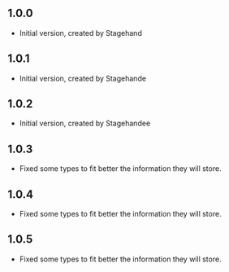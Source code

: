 ## 1.0.0

- Initial version, created by Stagehand

## 1.0.1

- Initial version, created by Stagehande

## 1.0.2

- Initial version, created by Stagehandee

## 1.0.3

- Fixed some types to fit better the information they will store.

## 1.0.4

- Fixed some types to fit better the information they will store.

## 1.0.5

- Fixed some types to fit better the information they will store.